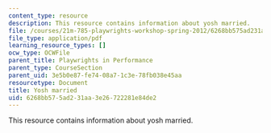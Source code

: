 ```yaml
---
content_type: resource
description: This resource contains information about yosh married.
file: /courses/21m-785-playwrights-workshop-spring-2012/6268bb575ad231aa3e26722281e84de2_MIT21M_785S12_yosh_maried.pdf
file_type: application/pdf
learning_resource_types: []
ocw_type: OCWFile
parent_title: Playwrights in Performance
parent_type: CourseSection
parent_uid: 3e5b0e87-fe74-08a7-1c3e-78fb038e45aa
resourcetype: Document
title: Yosh married
uid: 6268bb57-5ad2-31aa-3e26-722281e84de2
---
```

This resource contains information about yosh married.

